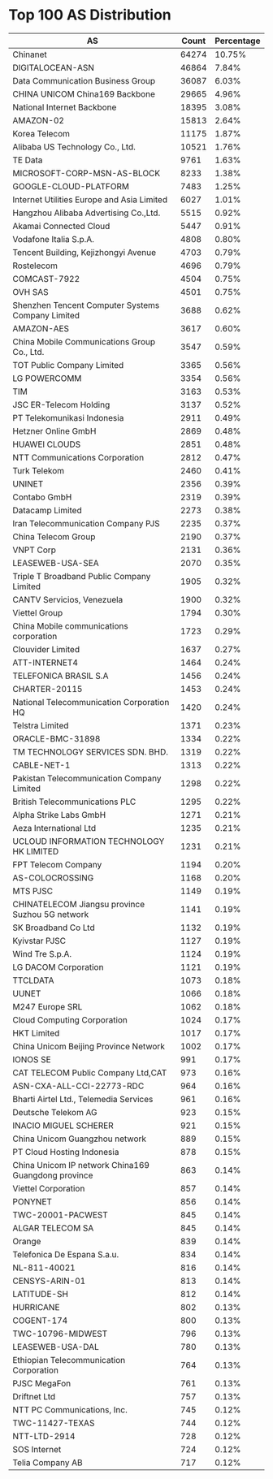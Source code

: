 # Top 100 AS Distribution
| AS | Count | Percentage |
|----|----|----|
| Chinanet | 64274 | 10.75% |
| DIGITALOCEAN-ASN | 46864 | 7.84% |
| Data Communication Business Group | 36087 | 6.03% |
| CHINA UNICOM China169 Backbone | 29665 | 4.96% |
| National Internet Backbone | 18395 | 3.08% |
| AMAZON-02 | 15813 | 2.64% |
| Korea Telecom | 11175 | 1.87% |
| Alibaba US Technology Co., Ltd. | 10521 | 1.76% |
| TE Data | 9761 | 1.63% |
| MICROSOFT-CORP-MSN-AS-BLOCK | 8233 | 1.38% |
| GOOGLE-CLOUD-PLATFORM | 7483 | 1.25% |
| Internet Utilities Europe and Asia Limited | 6027 | 1.01% |
| Hangzhou Alibaba Advertising Co.,Ltd. | 5515 | 0.92% |
| Akamai Connected Cloud | 5447 | 0.91% |
| Vodafone Italia S.p.A. | 4808 | 0.80% |
| Tencent Building, Kejizhongyi Avenue | 4703 | 0.79% |
| Rostelecom | 4696 | 0.79% |
| COMCAST-7922 | 4504 | 0.75% |
| OVH SAS | 4501 | 0.75% |
| Shenzhen Tencent Computer Systems Company Limited | 3688 | 0.62% |
| AMAZON-AES | 3617 | 0.60% |
| China Mobile Communications Group Co., Ltd. | 3547 | 0.59% |
| TOT Public Company Limited | 3365 | 0.56% |
| LG POWERCOMM | 3354 | 0.56% |
| TIM | 3163 | 0.53% |
| JSC ER-Telecom Holding | 3137 | 0.52% |
| PT Telekomunikasi Indonesia | 2911 | 0.49% |
| Hetzner Online GmbH | 2869 | 0.48% |
| HUAWEI CLOUDS | 2851 | 0.48% |
| NTT Communications Corporation | 2812 | 0.47% |
| Turk Telekom | 2460 | 0.41% |
| UNINET | 2356 | 0.39% |
| Contabo GmbH | 2319 | 0.39% |
| Datacamp Limited | 2273 | 0.38% |
| Iran Telecommunication Company PJS | 2235 | 0.37% |
| China Telecom Group | 2190 | 0.37% |
| VNPT Corp | 2131 | 0.36% |
| LEASEWEB-USA-SEA | 2070 | 0.35% |
| Triple T Broadband Public Company Limited | 1905 | 0.32% |
| CANTV Servicios, Venezuela | 1900 | 0.32% |
| Viettel Group | 1794 | 0.30% |
| China Mobile communications corporation | 1723 | 0.29% |
| Clouvider Limited | 1637 | 0.27% |
| ATT-INTERNET4 | 1464 | 0.24% |
| TELEFONICA BRASIL S.A | 1456 | 0.24% |
| CHARTER-20115 | 1453 | 0.24% |
| National Telecommunication Corporation HQ | 1420 | 0.24% |
| Telstra Limited | 1371 | 0.23% |
| ORACLE-BMC-31898 | 1334 | 0.22% |
| TM TECHNOLOGY SERVICES SDN. BHD. | 1319 | 0.22% |
| CABLE-NET-1 | 1313 | 0.22% |
| Pakistan Telecommunication Company Limited | 1298 | 0.22% |
| British Telecommunications PLC | 1295 | 0.22% |
| Alpha Strike Labs GmbH | 1271 | 0.21% |
| Aeza International Ltd | 1235 | 0.21% |
| UCLOUD INFORMATION TECHNOLOGY HK LIMITED | 1231 | 0.21% |
| FPT Telecom Company | 1194 | 0.20% |
| AS-COLOCROSSING | 1168 | 0.20% |
| MTS PJSC | 1149 | 0.19% |
| CHINATELECOM Jiangsu province Suzhou 5G network | 1141 | 0.19% |
| SK Broadband Co Ltd | 1132 | 0.19% |
| Kyivstar PJSC | 1127 | 0.19% |
| Wind Tre S.p.A. | 1124 | 0.19% |
| LG DACOM Corporation | 1121 | 0.19% |
| TTCLDATA | 1073 | 0.18% |
| UUNET | 1066 | 0.18% |
| M247 Europe SRL | 1062 | 0.18% |
| Cloud Computing Corporation | 1024 | 0.17% |
| HKT Limited | 1017 | 0.17% |
| China Unicom Beijing Province Network | 1002 | 0.17% |
| IONOS SE | 991 | 0.17% |
| CAT TELECOM Public Company Ltd,CAT | 973 | 0.16% |
| ASN-CXA-ALL-CCI-22773-RDC | 964 | 0.16% |
| Bharti Airtel Ltd., Telemedia Services | 961 | 0.16% |
| Deutsche Telekom AG | 923 | 0.15% |
| INACIO MIGUEL SCHERER | 921 | 0.15% |
| China Unicom Guangzhou network | 889 | 0.15% |
| PT Cloud Hosting Indonesia | 878 | 0.15% |
| China Unicom IP network China169 Guangdong province | 863 | 0.14% |
| Viettel Corporation | 857 | 0.14% |
| PONYNET | 856 | 0.14% |
| TWC-20001-PACWEST | 845 | 0.14% |
| ALGAR TELECOM SA | 845 | 0.14% |
| Orange | 839 | 0.14% |
| Telefonica De Espana S.a.u. | 834 | 0.14% |
| NL-811-40021 | 816 | 0.14% |
| CENSYS-ARIN-01 | 813 | 0.14% |
| LATITUDE-SH | 812 | 0.14% |
| HURRICANE | 802 | 0.13% |
| COGENT-174 | 800 | 0.13% |
| TWC-10796-MIDWEST | 796 | 0.13% |
| LEASEWEB-USA-DAL | 780 | 0.13% |
| Ethiopian Telecommunication Corporation | 764 | 0.13% |
| PJSC MegaFon | 761 | 0.13% |
| Driftnet Ltd | 757 | 0.13% |
| NTT PC Communications, Inc. | 745 | 0.12% |
| TWC-11427-TEXAS | 744 | 0.12% |
| NTT-LTD-2914 | 728 | 0.12% |
| SOS Internet | 724 | 0.12% |
| Telia Company AB | 717 | 0.12% |
